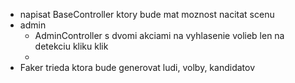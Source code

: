 - napisat BaseController ktory bude mat moznost nacitat scenu
- admin
    - AdminController s dvomi akciami na vyhlasenie volieb
      len na detekciu kliku klik
    - 
- Faker trieda ktora bude generovat ludi, volby, kandidatov